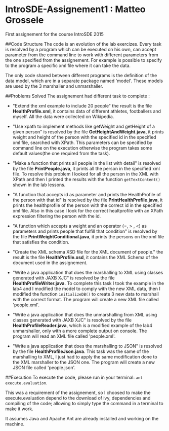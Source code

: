 # IntroSDE-Assignement1 : Matteo Grossele
First assignement for the course IntroSDE 2015

##Code Structure
The code is an evolution of the lab exercizes. Every task is resolved by a program which can be executed on his own, can accept parameter from the command line to work with different parameters from the one specified from the assignement. For example is possible to specify to the program a specific xml file where it can take the data. 

The only code shared between different programs is the definition of the data model, which are in a separate package named 'model'. These models are used by the 3 marshaller and unmarshaller.

##Problems Solved
The assignement had different task to complete :
* "Extend the xml example to include 20 people" the result is the file **HealthProfile.xml**, it contains data of different athletes, footballers and myself. All the data were collected on Wikipedia.

* "Use xpath to implement methods like getWeight and getHeight of a given person" is resolved by the file **GetHeightAndWeight.java**, it prints weight and height of the person with the specified id in the specified xml file, searched with XPath. This parameters can be specified by command line on the execution otherwise the program takes some default values(the one required from the task).

* "Make a function that prints all people in the list with detail" is resolved by the file **PrintPeople.java**, it prints all the person in the specified xml file. To resolve this problem I looked for all the person in the XML with XPath and then I printed the results with the function ```getTextContent()``` shown in the lab lessons.

* "A function that accepts id as parameter and prints the HealthProfile of the person with that id" is resolved by the file **PrintHealthProfile.java**, it prints the healthprofile of the person with the correct id in the specified xml file. Also in this case I look for the correct healtprofile with an XPath expression filtering the person with the id.

* "A function which accepts a weight and an operator (=, > , <) as parameters and prints people that fulfill that condition" is resolved by the file **PrintWeightConditional.java**, it prints the persons on the xml file that satisfies the condition.

* "Create the XML schema XSD file for the XML document of people." the result is the file **HealthProfile.xsd**, it contains the XML Schema of the document used in the assignement.

* "Write a java application that does the marshalling to XML using classes generated with JAXB XJC" is resolved by the file **HealthProfileWriter.java**. To complete this task I took the example in the lab4 and I modified the model to comply with the new XML data, then I modified the function ```initializeDB()``` to create 3 new data to marshall with the correct format. The program will create a new XML file called 'people.xml'.

* "Write a java application that does the unmarshalling from XML using classes generated with JAXB XJC" is resolved by the file **HealthProfileReader.java**, which is a modified example of the lab4 unmarshaller, only with a more complete output on console. The program will read an XML file called 'people.xml'.

* "Write a java application that does the marshalling  to JSON" is resolved by the file **HealthProfileJson.java**. This task was the same of the marshalling to XML, I just had to apply the same modification done to the XML marshaller to the JSON one. The program will create a new JSON file called 'people.json'.


##Execution
To execute the code, please run in your terminal: 
	```
    	ant execute.evaluation
    ```.

This was a requirement of the assignement, so I choosed to make the execute.evaluation depend to the download of ivy, dependencies and compiling of the code; allowing to simply type the command in a terminal to make it work.

It assumes Java and Apache Ant are already installed and working on the machine.
